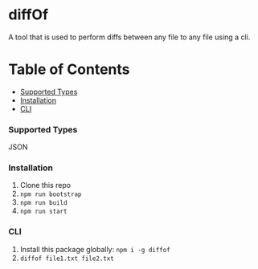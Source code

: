 # diffOf

A tool that is used to perform diffs between any file to any file using a cli.

# Table of Contents

- [Supported Types](#supported-types)
- [Installation](#installation)
- [CLI](#cli)

### Supported Types

JSON

### Installation

1. Clone this repo
2. `npm run bootstrap`
3. `npm run build`
4. `npm run start`

### CLI

1. Install this package globally: `npm i -g diffof`
2. `diffof file1.txt file2.txt`
